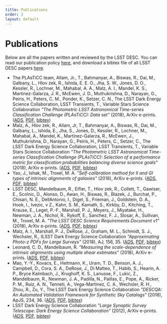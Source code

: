 ```yaml
---
title: Publications
order: 3
layout: default
---
```


# Publications

Below are all the papers written and reviewed by the LSST DESC. You can read our publication policy [here](/assets/pdf/policies/LSST_DESC_Publication_Policy.pdf), and download a bibtex file of all LSST DESC papers [here](https://raw.githubusercontent.com/LSSTDESC/desc-tex/master/bib/lsstdesc.bib).

*   The PLAsTiCC team, Allam, Jr., T., Bahmanyar, A., Biswas, R., Dai, M., Galbany, L., Hlov zek, R., Ishida, E. E. O., Jha, S. W., Jones, D. O., Kessler, R., Lochner, M., Mahabal, A. A., Malz, A. I., Mandel, K. S., Martinez-Galarza, J. R., McEwen, J. D., Muthukrishna, D., Narayan, G., Peiris, H., Peters, C. M., Ponder, K., Setzer, C. N., The LSST Dark Energy Science Collaboration, LSST Transients, T., Variable Stars Science Collaboration _"The Photometric LSST Astronomical Time-series Classification Challenge (PLAsTiCC): Data set"_ (2018), ArXiv e-prints. ([ADS](http://adsabs.harvard.edu/abs/2018arXiv181000001T), [PDF](https://arxiv.org/pdf/1810.00001), [bibtex](http://adsabs.harvard.edu/cgi-bin/nph-bib_query?bibcode=2018arXiv181000001T&data_type=BIBTEX&db_key=AST&nocookieset=1))
*   Malz, A., Hlov zek, R., Allam, Jr, T., Bahmanyar, A., Biswas, R., Dai, M., Galbany, L., Ishida, E., Jha, S., Jones, D., Kessler, R., Lochner, M., Mahabal, A., Mandel, K., Martinez-Galarza, R., McEwen, J., Muthukrishna, D., Narayan, G., Peiris, H., Peters, C., Setzer, C., The LSST Dark Energy Science Collaboration, LSST Transients, T., Variable Stars Science Collaboration _"The Photometric LSST Astronomical Time-series Classification Challenge (PLAsTiCC): Selection of a performance metric for classification probabilities balancing diverse science goals"_ (2018), ArXiv e-prints. ([ADS](http://adsabs.harvard.edu/abs/2018arXiv180911145M), [PDF](https://arxiv.org/pdf/1809.11145), [bibtex](http://adsabs.harvard.edu/cgi-bin/nph-bib_query?bibcode=2018arXiv180911145M&data_type=BIBTEX&db_key=AST&nocookieset=1))
*   Yao, J., Ishak, M., Troxel, M. A. _"Self-calibration method for II and GI types of intrinsic alignments of galaxies"_ (2018), ArXiv e-prints. ([ADS](http://adsabs.harvard.edu/abs/2018arXiv180907273Y), [PDF](https://arxiv.org/pdf/1809.07273), [bibtex](http://adsabs.harvard.edu/cgi-bin/nph-bib_query?bibcode=2018arXiv180907273Y&data_type=BIBTEX&db_key=AST&nocookieset=1))
*   LSST DESC, Mandelbaum, R., Eifler, T., Hlov zek, R., Collett, T., Gawiser, E., Scolnic, D., Alonso, D., Awan, H., Biswas, R., Blazek, J., Burchat, P., Chisari, N. E., DellAntonio, I., Digel, S., Frieman, J., Goldstein, D. A., Hook, I., Ivezic, v Z., Kahn, S. M., Kamath, S., Kirkby, D., Kitching, T., Krause, E., Leget, P.-F., Marshall, P. J., Meyers, J., Miyatake, H., Newman, J. A., Nichol, R., Rykoff, E., Sanchez, F. J., Slosar, A., Sullivan, M., Troxel, M. A. _"The LSST DESC Science Requirements Document v1"_ (2018), ArXiv e-prints. ([ADS](http://adsabs.harvard.edu/abs/2018arXiv180901669T), [PDF](https://arxiv.org/pdf/1809.01669v1), [bibtex](http://adsabs.harvard.edu/cgi-bin/nph-bib_query?bibcode=2018arXiv180901669T&data_type=BIBTEX&db_key=AST&nocookieset=1))
*   Malz, A. I., Marshall, P. J., DeRose, J., Graham, M. L., Schmidt, S. J., Wechsler, R., (LSST Dark Energy Science Collaboration _"Approximating Photo-z PDFs for Large Surveys"_ (2018), AJ, 156, 35\. ([ADS](http://adsabs.harvard.edu/abs/2018AJ....156...35M), [PDF](https://arxiv.org/pdf/1806.00014), [bibtex](http://adsabs.harvard.edu/cgi-bin/nph-bib_query?bibcode=2018AJ....156...35M&data_type=BIBTEX&db_key=AST&nocookieset=1))
*   Leonard, C. D., Mandelbaum, R. _"Measuring the scale-dependence of intrinsic alignments using multiple shear estimates"_ (2018), ArXiv e-prints. ([ADS](http://adsabs.harvard.edu/abs/2018arXiv180208263L), [PDF](https://arxiv.org/pdf/1802.08263), [bibtex](http://adsabs.harvard.edu/cgi-bin/nph-bib_query?bibcode=2018arXiv180208263L&data_type=BIBTEX&db_key=AST&nocookieset=1))
*   Mao, Y.-Y., Kovacs, E., Heitmann, K., Uram, T. D., Benson, A. J., Campbell, D., Cora, S. A., DeRose, J., Di Matteo, T., Habib, S., Hearin, A. P., Bryce Kalmbach, J., Krughoff, K. S., Lanusse, F., Lukic, Z., Mandelbaum, R., Newman, J. A., Padilla, N., Paillas, E., Pope, A., Ricker, P. M., Ruiz, A. N., Tenneti, A., Vega-Martinez, C. A., Wechsler, R. H., Zhou, R., Zu, Y., The LSST Dark Energy Science Collaboration _"DESCQA: An Automated Validation Framework for Synthetic Sky Catalogs"_ (2018), ApJS, 234, 36\. ([ADS](http://adsabs.harvard.edu/abs/2018ApJS..234...36M), [PDF](https://arxiv.org/pdf/1709.09665), [bibtex](http://adsabs.harvard.edu/cgi-bin/nph-bib_query?bibcode=2018ApJS..234...36M&data_type=BIBTEX&db_key=AST&nocookieset=1))
*   LSST Dark Energy Science Collaboration _"Large Synoptic Survey Telescope: Dark Energy Science Collaboration"_ (2012), ArXiv e-prints. ([ADS](http://adsabs.harvard.edu/abs/2012arXiv1211.0310L), [PDF](https://arxiv.org/pdf/1211.0310), [bibtex](http://adsabs.harvard.edu/cgi-bin/nph-bib_query?bibcode=2012arXiv1211.0310L&data_type=BIBTEX&db_key=AST&nocookieset=1))
